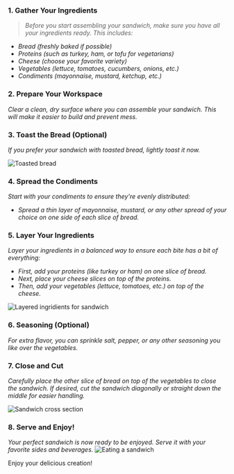 ### 1. **Gather Your Ingredients**
   > *Before you start assembling your sandwich, make sure you have all your ingredients ready. This includes:*

   - *Bread (freshly baked if possible)*
   - *Proteins (such as turkey, ham, or tofu for vegetarians)*
   - *Cheese (choose your favorite variety)*
   - *Vegetables (lettuce, tomatoes, cucumbers, onions, etc.)*
   - *Condiments (mayonnaise, mustard, ketchup, etc.)*

### 2. **Prepare Your Workspace**
   *Clear a clean, dry surface where you can assemble your sandwich. This will make it easier to build and prevent mess.*

### 3. **Toast the Bread (Optional)**
   *If you prefer your sandwich with toasted bread, lightly toast it now.*

   ![Toasted bread](https://images.unsplash.com/photo-1584776296944-ab6fb57b0bdd?w=1000&auto=format&fit=crop&q=60&ixlib=rb-4.0.3&ixid=M3wxMjA3fDB8MHxzZWFyY2h8Mnx8dG9hc3RlZCUyMGJyZWFkfGVufDB8fDB8fHww)

### 4. **Spread the Condiments**
   *Start with your condiments to ensure they're evenly distributed:*

   - *Spread a thin layer of mayonnaise, mustard, or any other spread of your choice on one side of each slice of bread.*

### 5. **Layer Your Ingredients**
   *Layer your ingredients in a balanced way to ensure each bite has a bit of everything:*

   - *First, add your proteins (like turkey or ham) on one slice of bread.*
   - *Next, place your cheese slices on top of the proteins.*
   - *Then, add your vegetables (lettuce, tomatoes, etc.) on top of the cheese.*

   ![Layered ingridients for sandwich](https://media.istockphoto.com/id/183249574/photo/ham-and-cheese-sandwich.jpg?s=612x612&w=0&k=20&c=DgAlkBaxs5IwRGN96AKi0nwtN-6A20C3jvaNzwkAoRQ=)

### 6. **Seasoning (Optional)**
   *For extra flavor, you can sprinkle salt, pepper, or any other seasoning you like over the vegetables.*

### 7. **Close and Cut**
   *Carefully place the other slice of bread on top of the vegetables to close the sandwich. If desired, cut the sandwich diagonally or straight down the middle for easier handling.*

   ![Sandwich cross section](https://plus.unsplash.com/premium_photo-1669687759566-e07cf4e03e26?w=1000&auto=format&fit=crop&q=60&ixlib=rb-4.0.3&ixid=M3wxMjA3fDB8MHxzZWFyY2h8MXx8bGF5ZXJlZCUyMHNhbmR3aWNofGVufDB8fDB8fHww)

### 8. **Serve and Enjoy!**
   *Your perfect sandwich is now ready to be enjoyed. Serve it with your favorite sides and beverages.*
    ![Eating a sandwich](https://images.unsplash.com/photo-1621188988504-f2a8ff685801?w=1000&auto=format&fit=crop&q=60&ixlib=rb-4.0.3&ixid=M3wxMjA3fDB8MHxzZWFyY2h8MTZ8fGVhdGluZyUyMHNhbmR3aWNofGVufDB8fDB8fHww)
    
Enjoy your delicious creation!